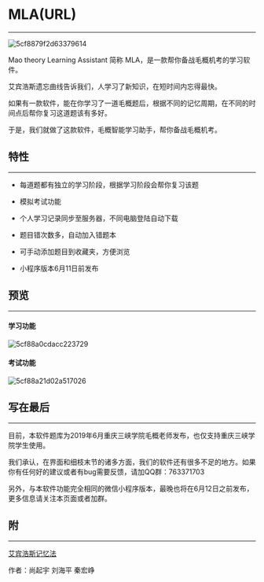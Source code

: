 # MLA(URL)

---

![5cf8879f2d63379614](https://i.loli.net/2019/06/06/5cf8879f2d63379614.jpg)



Mao theory Learning Assistant 简称 MLA，是一款帮你备战毛概机考的学习软件。



艾宾浩斯遗忘曲线告诉我们，人学习了新知识，在短时间内忘得最快。

如果有一款软件，能在你学习了一道毛概题后，根据不同的记忆周期，在不同的时间点后帮你复习这道题该有多好。



于是，我们就做了这款软件，毛概智能学习助手，帮你备战毛概机考。





## 特性

---

- 每道题都有独立的学习阶段，根据学习阶段会帮你复习该题

- 模拟考试功能

- 个人学习记录同步至服务器，不同电脑登陆自动下载

- 题目错次数多，自动加入错题本

- 可手动添加题目到收藏夹，方便浏览

- 小程序版本6月11日前发布



## 预览

---

#### 学习功能

![5cf88a0cdacc223729](https://i.loli.net/2019/06/06/5cf88a0cdacc223729.jpg)





#### 考试功能

![5cf88a21d02a517026](https://i.loli.net/2019/06/06/5cf88a21d02a517026.jpg)



## 写在最后

---

目前，本软件题库为2019年6月重庆三峡学院毛概老师发布，也仅支持重庆三峡学院学生使用。



我们承认，在界面和细枝末节的诸多方面，我们的软件还有很多不足的地方。如果你有任何好的建议或者有bug需要反馈，请加QQ群：763371703



另外，与本软件功能完全相同的微信小程序版本，最晚也将在6月12日之前发布，更多信息请关注本页面或者加群。



## 附

---

[艾宾浩斯记忆法](https://baike.baidu.com/item/%E8%89%BE%E5%AE%BE%E6%B5%A9%E6%96%AF%E8%AE%B0%E5%BF%86%E6%B3%95/2880406?fr=aladdin#5)

作者：尚起宇  刘海平  秦宏峥




